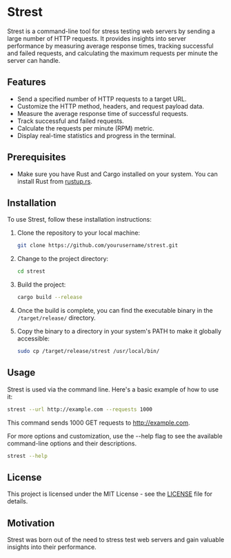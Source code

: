 # Strest

Strest is a command-line tool for stress testing web servers by sending a large number of HTTP requests. It provides insights into server performance by measuring average response times, tracking successful and failed requests, and calculating the maximum requests per minute the server can handle.

## Features

- Send a specified number of HTTP requests to a target URL.
- Customize the HTTP method, headers, and request payload data.
- Measure the average response time of successful requests.
- Track successful and failed requests.
- Calculate the requests per minute (RPM) metric.
- Display real-time statistics and progress in the terminal.

## Prerequisites

- Make sure you have Rust and Cargo installed on your system. You can install Rust from [rustup.rs](https://rustup.rs/).

## Installation

To use Strest, follow these installation instructions:

1. Clone the repository to your local machine:

    ```bash
    git clone https://github.com/yourusername/strest.git
    ```

2. Change to the project directory:

    ```bash
    cd strest
    ```

3. Build the project:

    ```bash
    cargo build --release
    ```

4. Once the build is complete, you can find the executable binary in the `/target/release/` directory.

5. Copy the binary to a directory in your system's PATH to make it globally accessible:

    ```bash
    sudo cp /target/release/strest /usr/local/bin/
    ```

## Usage

Strest is used via the command line. Here's a basic example of how to use it:

```bash
strest --url http://example.com --requests 1000
```

This command sends 1000 GET requests to http://example.com.

For more options and customization, use the --help flag to see the available command-line options and their descriptions.

```bash
strest --help
```

## License

This project is licensed under the MIT License - see the [LICENSE](LICENSE) file for details.

## Motivation 

Strest was born out of the need to stress test web servers and gain valuable insights into their performance.
